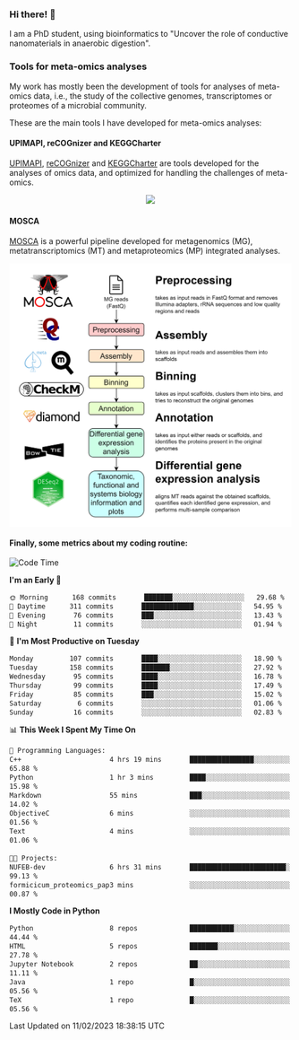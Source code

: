 ### Hi there! 👋

I am a PhD student, using bioinformatics to "Uncover the role of conductive nanomaterials in anaerobic digestion".

### Tools for meta-omics analyses

My work has mostly been the development of tools for analyses of meta-omics data, i.e., the study of the collective genomes, transcriptomes or proteomes of a microbial community.

These are the main tools I have developed for meta-omics analyses:

#### UPIMAPI, reCOGnizer and KEGGCharter

[UPIMAPI](https://github.com/iquasere/UPIMAPI), [reCOGnizer](https://github.com/iquasere/reCOGnizer) and [KEGGCharter](https://github.com/iquasere/KEGGCharter) are tools developed for the analyses of omics data, and optimized for handling the challenges of meta-omics.

<p align="center">
    <img src="assets/annotation_paper.png">
</p>

#### MOSCA

[MOSCA](https://github.com/iquasere/MOSCA) is a powerful pipeline developed for metagenomics (MG), metatranscriptomics (MT) and metaproteomics (MP) integrated analyses.

<p align="center">
    <img src="assets/mosca_workflow.png" align="center" width="700">
</p>


#### Finally, some metrics about my coding routine:

<!--START_SECTION:waka-->
![Code Time](http://img.shields.io/badge/Code%20Time-504%20hrs%2047%20mins-blue)

**I'm an Early 🐤** 

```text
🌞 Morning      168 commits       ███████░░░░░░░░░░░░░░░░░░   29.68 % 
🌆 Daytime      311 commits       █████████████░░░░░░░░░░░░   54.95 % 
🌃 Evening       76 commits       ███░░░░░░░░░░░░░░░░░░░░░░   13.43 % 
🌙 Night         11 commits       ░░░░░░░░░░░░░░░░░░░░░░░░░   01.94 % 

```
📅 **I'm Most Productive on Tuesday** 

```text
Monday         107 commits       ████░░░░░░░░░░░░░░░░░░░░░   18.90 % 
Tuesday        158 commits       ███████░░░░░░░░░░░░░░░░░░   27.92 % 
Wednesday       95 commits       ████░░░░░░░░░░░░░░░░░░░░░   16.78 % 
Thursday        99 commits       ████░░░░░░░░░░░░░░░░░░░░░   17.49 % 
Friday          85 commits       ███░░░░░░░░░░░░░░░░░░░░░░   15.02 % 
Saturday         6 commits       ░░░░░░░░░░░░░░░░░░░░░░░░░   01.06 % 
Sunday          16 commits       ░░░░░░░░░░░░░░░░░░░░░░░░░   02.83 % 

```


📊 **This Week I Spent My Time On** 

```text
💬 Programming Languages: 
C++                      4 hrs 19 mins       ████████████████░░░░░░░░░   65.88 % 
Python                   1 hr 3 mins         ████░░░░░░░░░░░░░░░░░░░░░   15.98 % 
Markdown                 55 mins             ███░░░░░░░░░░░░░░░░░░░░░░   14.02 % 
ObjectiveC               6 mins              ░░░░░░░░░░░░░░░░░░░░░░░░░   01.56 % 
Text                     4 mins              ░░░░░░░░░░░░░░░░░░░░░░░░░   01.06 % 

🐱‍💻 Projects: 
NUFEB-dev                6 hrs 31 mins       ████████████████████████░   99.13 % 
formicicum_proteomics_pap3 mins              ░░░░░░░░░░░░░░░░░░░░░░░░░   00.87 % 

```

**I Mostly Code in Python** 

```text
Python                   8 repos             ███████████░░░░░░░░░░░░░░   44.44 % 
HTML                     5 repos             ███████░░░░░░░░░░░░░░░░░░   27.78 % 
Jupyter Notebook         2 repos             ██░░░░░░░░░░░░░░░░░░░░░░░   11.11 % 
Java                     1 repo              █░░░░░░░░░░░░░░░░░░░░░░░░   05.56 % 
TeX                      1 repo              █░░░░░░░░░░░░░░░░░░░░░░░░   05.56 % 

```



 Last Updated on 11/02/2023 18:38:15 UTC
<!--END_SECTION:waka-->
